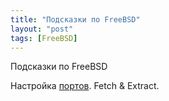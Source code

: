 ```yaml
---
title: "Подсказки по FreeBSD"
layout: "post"
tags: [FreeBSD]
---
```

Подсказки по FreeBSD

Настройка [портов](https://www.cyberciti.biz/faq/install-ports-in-freebsd/). Fetch & Extract.


